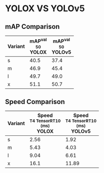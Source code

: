 ---
---
# YOLOX VS YOLOv5

## mAP Comparison

| **Variant** | <center><span style='width: 400px;'>**mAP<sup>val<br>50**<br>**YOLOX**</span></center> | <center><span style='width: 400px;'>**mAP<sup>val<br>50**<br>**YOLOv5**</span></center> |
|----|----------------------------------|------------------------------------|
| s | 40.5 | 37.4 |
| m | 46.9 | 45.4 |
| l | 49.7 | 49.0 |
| x | 51.1 | 50.7 |

## Speed Comparison

| **Variant** | <center><span style='width: 200px;'>**Speed**<br><sup>T4 TensorRT10<br>(ms)</sup><br>**YOLOX**</span></center> | <center><span style='width: 200px;'>**Speed**<br><sup>T4 TensorRT10<br>(ms)</sup><br>**YOLOv5**</span></center> |
|---------|-----------------------|-----------------------|
| s | 2.56 | 1.92 |
| m | 5.43 | 4.03 |
| l | 9.04 | 6.61 |
| x | 16.1 | 11.89 |
